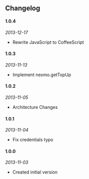 ## Changelog

#### 1.0.4
_2013-12-17_
 * Rewrite JavaScript to CoffeeScript

#### 1.0.3
_2013-11-13_
 * Implement nexmo.getTopUp

#### 1.0.2
_2013-11-05_
 * Architecture Changes

#### 1.0.1
_2013-11-04_
 * Fix credentials typo

#### 1.0.0
_2013-11-03_
 * Created initial version